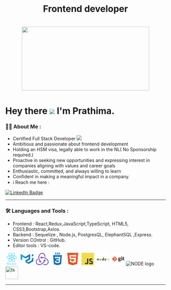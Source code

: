 <h1 align="center">Frontend developer<h1/>
  <div align="center">
  <img src="https://media.giphy.com/media/dWesBcTLavkZuG35MI/giphy.gif" width="400" height="200"/>
</div>
  <h1>
  Hey there
  <img src="https://media.giphy.com/media/hvRJCLFzcasrR4ia7z/giphy.gif" width="30px"/>
    I'm Prathima.
</h1>
  
  
  
  
 ### :woman_technologist: About Me :
- Certified Full Stack Developer <img src="https://media.giphy.com/media/WUlplcMpOCEmTGBtBW/giphy.gif" width="30">  
- Ambitious and passionate about frontend development
- Holding an HSM visa, legally able to work in the NL( No Sponsorship required.)
- Proactive in seeking new opportunities and expressing interest in companies aligning with values and career goals
- Enthusiastic, committed, and always willing to learn
- Confident in making a meaningful impact in a company.
-  ℹ️ Reach me here : 
   <div id="badges">
  <a href="https://www.linkedin.com/in/ksvprathima/">
    <img src="https://img.shields.io/badge/LinkedIn-blue?style=for-the-badge&logo=linkedin&logoColor=white" alt="LinkedIn Badge"/>
  </a>
    </div>
  <hr/>
  
 ### :hammer_and_wrench: Languages and Tools :
  - Frontend : React,Redux,JavaScript,TypeScript, HTML5, CSS3,Bootstrap,Axios.
  - Backend : Sequelize , Node.js, PostgresQL, ElephantSQL ,Express.
  - Version COntrol : GitHub.
  - Editor tools : VS-code.
  <div>
  <img src="https://github.com/devicons/devicon/blob/master/icons/react/react-original-wordmark.svg" title="React" alt="React" width="40" height="40"/>&nbsp;
  <img src="https://github.com/devicons/devicon/blob/master/icons/materialui/materialui-original.svg" title="Material UI" alt="Material UI" width="40" height="40"/>&nbsp;
  <img src="https://github.com/devicons/devicon/blob/master/icons/redux/redux-original.svg" title="Redux" alt="Redux " width="40" height="40"/>&nbsp;
  <img src="https://github.com/devicons/devicon/blob/master/icons/css3/css3-plain-wordmark.svg"  title="CSS3" alt="CSS" width="40" height="40"/>&nbsp;
  <img src="https://github.com/devicons/devicon/blob/master/icons/html5/html5-original.svg" title="HTML5" alt="HTML" width="40" height="40"/>&nbsp;
  <img src="https://github.com/devicons/devicon/blob/master/icons/javascript/javascript-original.svg" title="JavaScript" alt="JavaScript" width="40" height="40"/>&nbsp;
   <img src="https://github.com/devicons/devicon/blob/master/icons/nodejs/nodejs-original-wordmark.svg" title="NodeJS" alt="NodeJS" width="40" height="40"/>&nbsp;
    <img src="https://github.com/devicons/devicon/blob/master/icons/git/git-original-wordmark.svg" title="Git" **alt="Git" width="40" height="40"/>
    <img src="https://upload.wikimedia.org/wikipedia/commons/thumb/2/29/Postgresql_elephant.svg/1200px-Postgresql_elephant.svg.png" width="40" height="40"alt="NODE logo">
    <img src="https://cdn.worldvectorlogo.com/logos/typescript-2.svg" title="ts" width="40" height="40"/>
</div>
  
  <hr/>
 
<!---
kanadamprathima/kanadamprathima is a ✨ special ✨ repository because its `README.md` (this file) appears on your GitHub profile.
You can click the Preview link to take a look at your changes.
--->
